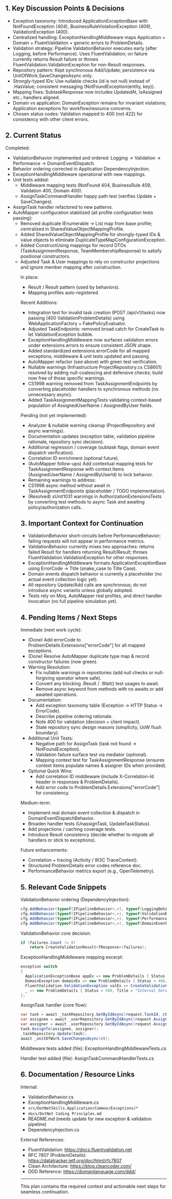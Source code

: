 ## 1. Key Discussion Points & Decisions

- Exception taxonomy: Introduced ApplicationExceptionBase with NotFoundException (404), BusinessRuleViolationException (409), ValidationException (400).
- Centralized handling: ExceptionHandlingMiddleware maps Application + Domain + FluentValidation + generic errors to ProblemDetails.
- Validation strategy: Pipeline ValidationBehavior executes early (after Logging, before Performance). Uses FluentValidation; on failure currently returns Result failure or throws FluentValidation.ValidationException for non-Result responses.
- Repository pattern: Kept synchronous Add/Update; persistence via UnitOfWork.SaveChangesAsync only.
- Strongly-typed IDs: Use nullable checks (id is not null) instead of .HasValue; consistent messaging (NotFoundException(entity, key)).
- Mapping fixes: SubtaskResponse now includes UpdatedAt, IsAssigned etc.; handlers aligned.
- Domain vs application: DomainException remains for invariant violations; Application exceptions for workflow/resource concerns.
- Chosen status codes: Validation mapped to 400 (not 422) for consistency with other client errors.

## 2. Current Status

Completed:
- ValidationBehavior implemented and ordered: Logging → Validation → Performance → DomainEventDispatch.
- Behavior ordering corrected in Application DependencyInjection.
- ExceptionHandlingMiddleware operational with new mappings.
- Unit tests added:
  - Middleware mapping tests (NotFound 404, BusinessRule 409, Validation 400, Domain 400).
  - AssignTaskCommandHandler happy path test (verifies Update + SaveChanges).
- AssignTask handler refactored to new patterns.
- AutoMapper configuration stabilized (all profile configuration tests passing):
  - Removed duplicate IEnumerable<object> -> List<object> map from base profile; centralized in SharedValueObjectMappingProfile.
  - Added SharedValueObjectMappingProfile for strongly-typed IDs & value objects to eliminate DuplicateTypeMapConfigurationException.
  - Added ConstructUsing mappings for record DTOs (TaskAssignmentResponse, TeamMembershipResponse) to satisfy positional constructors.
  - Adjusted Task & User mappings to rely on constructor projections and ignore member mapping after construction.

In place:
- Result / Result<T> pattern (used by behaviors).
- Mapping profiles auto-registered.

Recent Additions:
- Integration test for invalid task creation (POST /api/v1/tasks) now passing (400 ValidationProblemDetails) using WebApplicationFactory + FakePolicyEvaluator.
- Adjusted TaskEndpoints: removed broad catch for CreateTask to let ValidationException bubble.
- ExceptionHandlingMiddleware now surfaces validation errors under extensions.errors to ensure consistent JSON shape.
 - Added standardized extensions.errorCode for all mapped exceptions; middleware & unit tests updated and passing.
 - AutoMapper refactor (see above) with green test verification.
 - Nullable warnings (Infrastructure ProjectRepository.cs CS8601) resolved by adding null-coalescing and defensive checks; build now free of those specific warnings.
 - CS1998 warning removed from TaskAssignmentEndpoints by converting placeholder handlers to synchronous methods (no unnecessary async).
 - Added TaskAssignmentMappingTests validating context-based population of AssignedUserName / AssignedByUser fields.

Pending (not yet implemented):
- Analyzer & nullable warning cleanup (ProjectRepository and async warnings).
- Documentation updates (exception table, validation pipeline rationale, repository sync decision).
- Additional regression / coverage (subtask flags, domain event dispatch verification).
- Correlation ID enrichment (optional future).
 - (AutoMapper follow-ups) Add contextual mapping tests for TaskAssignmentResponse with context.Items (AssignedUserName / AssignedByUserId) to lock behavior.
 - Remaining warnings to address:
  - CS1998 async method without await in TaskAssignmentEndpoints (placeholder / TODO implementation).
  - (Resolved) xUnit1031 warnings in AuthorizationExtensionsTests by converting test methods to async Task and awaiting policy/authorization calls.

## 3. Important Context for Continuation

- ValidationBehavior short-circuits before PerformanceBehavior; failing requests will not appear in performance metrics.
- ValidationBehavior currently mixes two approaches: returns failed Result for handlers returning Result/Result<T>; throws FluentValidation.ValidationException for other responses.
- ExceptionHandlingMiddleware formats ApplicationExceptionBase using ErrorCode → Title (snake_case to Title Case).
- Domain events dispatch behavior is currently a placeholder (no actual event collection logic yet).
- All repository Update/Add calls are synchronous; do not introduce async variants unless globally adopted.
- Tests rely on Moq, AutoMapper real profiles, and direct handler invocation (no full pipeline simulation yet).

## 4. Pending Items / Next Steps

Immediate (next work cycle):
 - (Done) Add errorCode to ProblemDetails.Extensions["errorCode"] for all mapped exceptions.
 - (Done) Resolve AutoMapper duplicate type map & record constructor failures (now green).
- Warning Resolution:
  - Fix nullable warnings in repositories (add null checks or null-forgiving operator where safe).
  - Convert any blocking .Result / .Wait() test usages to await.
  - Remove async keyword from methods with no awaits or add awaited operations.
- Documentation:
  - Add exception taxonomy table (Exception → HTTP Status → ErrorCode).
  - Describe pipeline ordering rationale.
  - Note 400 for validation (decision + client impact).
  - State repository sync design reasons (simplicity, UoW flush boundary).
- Additional Unit Tests:
  - Negative path for AssignTask (task not found → NotFoundException).
  - Validation failure surface test via mediator (optional).
  - Mapping context test for TaskAssignmentResponse (ensures context items populate names & assigner IDs when provided).
- Optional Quick Wins:
  - Add correlation ID middleware (include X-Correlation-Id header in responses & ProblemDetails).
  - Add error code to ProblemDetails.Extensions["errorCode"] for consistency.

Medium-term:
- Implement real domain event collection & dispatch in DomainEventDispatchBehavior.
- Broaden handler tests (UnassignTask, UpdateTaskStatus).
- Add projections / caching coverage tests.
- Introduce Result<T> consistency (decide whether to migrate all handlers or stick to exceptions).

Future enhancements:
- Correlation + tracing (Activity / W3C TraceContext).
- Structured ProblemDetails error codes reference doc.
- PerformanceBehavior metrics export (e.g., OpenTelemetry).

## 5. Relevant Code Snippets

ValidationBehavior ordering (DependencyInjection):
```csharp
cfg.AddBehavior(typeof(IPipelineBehavior<,>), typeof(LoggingBehavior<,>));
cfg.AddBehavior(typeof(IPipelineBehavior<,>), typeof(ValidationBehavior<,>));
cfg.AddBehavior(typeof(IPipelineBehavior<,>), typeof(PerformanceBehavior<,>));
cfg.AddBehavior(typeof(IPipelineBehavior<,>), typeof(DomainEventDispatchBehavior<,>));
```

ValidationBehavior core decision:
```csharp
if (failures.Count != 0)
    return CreateValidationResult<TResponse>(failures);
```

ExceptionHandlingMiddleware mapping excerpt:
```csharp
exception switch
{
  ApplicationExceptionBase appEx => new ProblemDetails { Status = appEx.StatusCode, Title = FormatTitle(appEx.ErrorCode), Detail = appEx.Message },
  DomainException domainEx => new ProblemDetails { Status = 400, Title = "Domain Rule Violation", Detail = domainEx.Message },
  FluentValidation.ValidationException valEx => CreateValidationProblemDetails(valEx, context.Request.Path),
  _ => new ProblemDetails { Status = 500, Title = "Internal Server Error" }
};
```

AssignTask handler (core flow):
```csharp
var task = await _taskRepository.GetByIdAsync(request.TaskId, ct) ?? throw new NotFoundException("Task", request.TaskId);
var assignee = await _userRepository.GetByIdAsync(request.AssignedUserId, ct) ?? throw new NotFoundException("User", request.AssignedUserId);
var assigner = await _userRepository.GetByIdAsync(request.AssignedByUserId, ct) ?? throw new NotFoundException("User", request.AssignedByUserId);
task.AssignTo(assignee, assigner);
_taskRepository.Update(task);
await _unitOfWork.SaveChangesAsync(ct);
```

Middleware tests added (file):
ExceptionHandlingMiddlewareTests.cs

Handler test added (file):
AssignTaskCommandHandlerTests.cs

## 6. Documentation / Resource Links

Internal:
- ValidationBehavior.cs
- ExceptionHandlingMiddleware.cs
- `src/DotNetSkills.Application/Common/Exceptions/*`
- `docs/DotNet Coding Principles.md`
- README.md (needs update for new exception & validation pipeline)
- DependencyInjection.cs

External References:
- FluentValidation: https://docs.fluentvalidation.net
- RFC 7807 (ProblemDetails): https://datatracker.ietf.org/doc/html/rfc7807
- Clean Architecture: https://blog.cleancoder.com/
- DDD Reference: https://domainlanguage.com/ddd/

---

This plan contains the required context and actionable next steps for seamless continuation.
